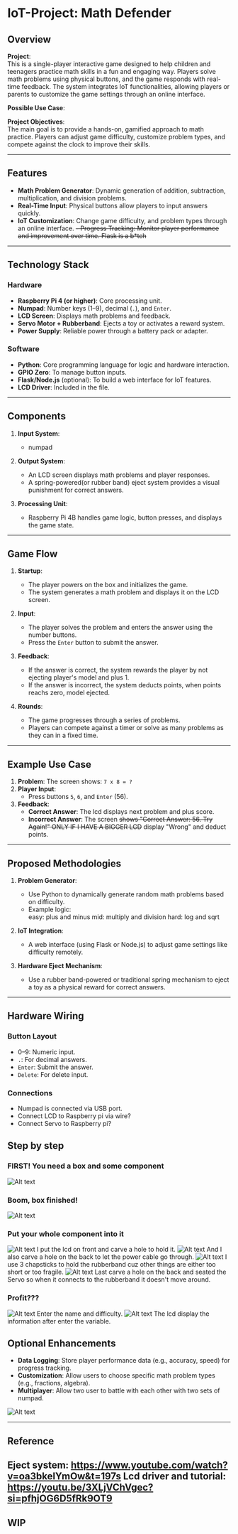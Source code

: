 # IoT-Project: Math Defender

## Overview

**Project**:  
This is a single-player interactive game designed to help children and teenagers practice math skills in a fun and engaging way. Players solve math problems using physical buttons, and the game responds with real-time feedback. The system integrates IoT functionalities, allowing players or parents to customize the game settings through an online interface.

**Possible Use Case**:  


**Project Objectives**:  
The main goal is to provide a hands-on, gamified approach to math practice. Players can adjust game difficulty, customize problem types, and compete against the clock to improve their skills.

---

## Features

- **Math Problem Generator**: Dynamic generation of addition, subtraction, multiplication, and division problems.
- **Real-Time Input**: Physical buttons allow players to input answers quickly.
- **IoT Customization**: Change game difficulty, and problem types through an online interface.
~~- Progress Tracking: Monitor player performance and improvement over time. Flask is a b*tch~~

---

## Technology Stack

### Hardware
- **Raspberry Pi 4 (or higher)**: Core processing unit.
- **Numpad**: Number keys (1–9), decimal (`.`), and `Enter`.
- **LCD Screen**: Displays math problems and feedback.
- **Servo Motor + Rubberband**: Ejects a toy or activates a reward system.
- **Power Supply**: Reliable power through a battery pack or adapter.

### Software
- **Python**: Core programming language for logic and hardware interaction.
- **GPIO Zero**: To manage button inputs.
- **Flask/Node.js** (optional): To build a web interface for IoT features.
- **LCD Driver**: Included in the file.

---

## Components

1. **Input System**:  
   - numpad
   
2. **Output System**:  
   - An LCD screen displays math problems and player responses.
   - A spring-powered(or rubber band) eject system provides a visual punishment for correct answers.

3. **Processing Unit**:  
   - Raspberry Pi 4B handles game logic, button presses, and displays the game state.

---

## Game Flow

1. **Startup**:  
   - The player powers on the box and initializes the game.
   - The system generates a math problem and displays it on the LCD screen.

2. **Input**:  
   - The player solves the problem and enters the answer using the number buttons.
   - Press the `Enter` button to submit the answer.

3. **Feedback**:  
   - If the answer is correct, the system rewards the player by not ejecting player's model and plus 1.
   - If the answer is incorrect, the system deducts points, when points reachs zero, model ejected.

4. **Rounds**:  
   - The game progresses through a series of problems.
   - Players can compete against a timer or solve as many problems as they can in a fixed time.

---

## Example Use Case

1. **Problem**: The screen shows: `7 x 8 = ?`  
2. **Player Input**:  
   - Press buttons `5`, `6`, and `Enter` (56).  
3. **Feedback**:  
   - **Correct Answer**: The lcd displays next problem and plus score.
   - **Incorrect Answer**: The screen ~~shows "Correct Answer: 56. Try Again!" ONLY IF I HAVE A BIGGER LCD~~ display "Wrong" and deduct points.  

---

## Proposed Methodologies

1. **Problem Generator**:  
   - Use Python to dynamically generate random math problems based on difficulty.  
   - Example logic:  
     easy: plus and minus
     mid: multiply and division
     hard: log and sqrt

2. **IoT Integration**:  
   - A web interface (using Flask or Node.js) to adjust game settings like difficulty remotely.

3. **Hardware Eject Mechanism**:  
   - Use a rubber band-powered or traditional spring mechanism to eject a toy as a physical reward for correct answers.

---

## Hardware Wiring

### Button Layout
- 0–9: Numeric input.
- `.`: For decimal answers.
- `Enter`: Submit the answer.
- `Delete`: For delete input.

### Connections
- Numpad is connected via USB port.
- Connect LCD to Raspberry pi via wire?
- Connect Servo to Raspberry pi?

## Step by step

### FIRST! You need a box and some component
![Alt text](images/IMG_2330.jpg)
### Boom, box finished!
![Alt text](images/IMG_2341.jpg)
### Put your whole component into it
![Alt text](images/IMG_2342.jpg)
I put the lcd on front and carve a hole to hold it.
![Alt text](images/IMG_2343.jpg)
And I also carve a hole on the back to let the power cable go through.
![Alt text](images/IMG_2344.jpg)
I use 3 chapsticks to hold the rubberband cuz other things are either too short or too fragile.
![Alt text](images/IMG_2345.jpg)
Last carve a hole on the back and seated the Servo so when it connects to the rubberband it doesn't move around.

### Profit???
![Alt text](images/IMG_2347.png)
Enter the name and difficulty.
![Alt text](images/IMG_2348.jpg)
The lcd display the information after enter the variable.


## Optional Enhancements

- **Data Logging**: Store player performance data (e.g., accuracy, speed) for progress tracking.
- **Customization**: Allow users to choose specific math problem types (e.g., fractions, algebra).
- **Multiplayer**: Allow two user to battle with each other with two sets of numpad.

![Alt text](images/IMG_2331.jpg)

---

## Reference

Eject system: https://www.youtube.com/watch?v=oa3bkelYmOw&t=197s
Lcd driver and tutorial: https://youtu.be/3XLjVChVgec?si=pfhjOG6D5fRk9OT9
---

## WIP